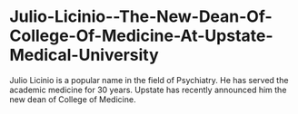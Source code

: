 # Julio-Licinio--The-New-Dean-Of-College-Of-Medicine-At-Upstate-Medical-University
Julio Licinio is a popular name in the field of Psychiatry. He has served the academic medicine for 30 years. Upstate has recently announced him the new dean of College of Medicine.
